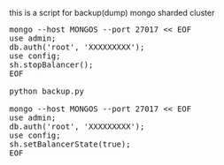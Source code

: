 this is a script for backup(dump) mongo sharded cluster
<pre>
mongo --host MONGOS --port 27017 << EOF
use admin;
db.auth('root', 'XXXXXXXXX');
use config;
sh.stopBalancer();
EOF

python backup.py

mongo --host MONGOS --port 27017 << EOF
use admin;
db.auth('root', 'XXXXXXXXX');
use config;
sh.setBalancerState(true);
EOF
</pre>
